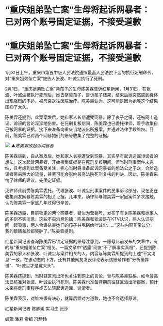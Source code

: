 # “重庆姐弟坠亡案”生母将起诉网暴者：已对两个账号固定证据，不接受道歉

# “重庆姐弟坠亡案”生母将起诉网暴者：已对两个账号固定证据，不接受道歉

1月31日上午，重庆市第五中级人民法院遵照最高人民法院下达的执行死刑命令，对“重庆姐弟坠亡案”被告人张波、叶诚尘执行了死刑。

2月1日，“重庆姐弟坠亡案”两孩子的生母陈美霖告诉红星新闻，1月31日，在张波、叶诚尘被执行死刑后，她去祭奠孩子，告诉孩子结果，结束后她突然感到身体出现强烈的不适，被母亲送往医院治疗。陈美霖认为，这可能是因为她等这个结果压抑了太久。

陈美霖还提到，此案案发后，她和家人长期遭受网暴，除了丧子之痛，还被网上造谣、诽谤的言论深深地伤害。在死刑复核期间，陈美霖也已委托律师，着手收集自己被网暴的证据，接下来准备向重庆当地派出所报案，并通过法律手段维权。目前，陈美霖已对两个网暴她们的账号收集了完整的证据。

![](https://inews.gtimg.com/om_bt/O-0xcwVbvG9RUt3_Mv4XqvBlUSLF5Dh03BwzFbOBlcNZoAA/1000)
_▲陈美霖欲起诉网暴者_

陈美霖谈到，自从案发后，她和家人长期遭受到网暴，其实早有起诉造谣诽谤者的想法。这次起诉网暴者，开始搜集证据是在死刑复核期间。但当时刑事案件未完结，且考虑到此案备受关注，担心当时将准备起诉网暴者的想法公之于众，会给造谣者带来巨大的流量，甚至可能会影响最高法院死刑复核的判决。因此，陈美霖采纳了律师的建议，先固定证据。

汤律师此前受陈美霖委托，代理张波、叶诚尘刑事案件的民事诉讼部分，现在正在收集网友网暴陈美霖的相关证据。几年来，汤律师与陈美霖一家因案件多次接触，认为陈美霖一家这几年过得很辛苦。

陈美霖透露，目前锁定的两个网暴者，疑似为营销号，发布了有关陈美霖和她家人的多则不实消息。这些不实消息包括：陈美霖和张波是在KTV认识，两人认识期间一起吸毒，两人合谋杀害她们的孩子并甩锅给叶诚尘……“这些内容非常过分，我的眼睛和脸都哭肿了。”陈美霖提到。

红星新闻记者查询陈美霖已锁定证据的账号注意到，一账号此前发布的文章中，有的与“重庆姐弟坠亡案”相关。一篇文章中“透露”网友“不了解事实真相”，还提到陈美霖的家人和张波、叶诚尘与案件相关的人，内容与陈美霖所提到的上述“不实消息”一致。在该动态的下方，还有其他网友发表评论表示该账号作者“分析挺靠谱”、“叶诚尘才是冤大头”。

陈美霖还提到，当时辖区派出所也关注到网上的言论，曾与陈美霖联系，如今最高法已核准对张波、叶诚尘执行死刑，陈美霖也准备择期前往辖区派出所报案，预计未来将走刑事程序或去法院起诉造谣、诽谤者。

陈美霖表示，对维权很有决心，就算后续对方道歉，她也不会选择原谅。

红星新闻记者 陈卿媛 实习生 张莎

编辑 潘莉 责编 冯玲玲


